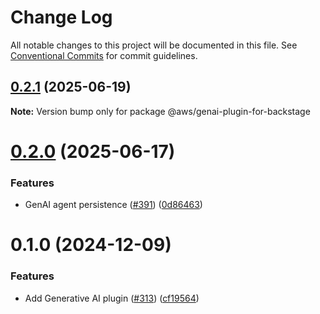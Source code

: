 # Change Log

All notable changes to this project will be documented in this file.
See [Conventional Commits](https://conventionalcommits.org) for commit guidelines.

## [0.2.1](https://github.com/awslabs/backstage-plugins-for-aws/compare/@aws/genai-plugin-for-backstage@0.2.0...@aws/genai-plugin-for-backstage@0.2.1) (2025-06-19)

**Note:** Version bump only for package @aws/genai-plugin-for-backstage





# [0.2.0](https://github.com/awslabs/backstage-plugins-for-aws/compare/@aws/genai-plugin-for-backstage@0.1.0...@aws/genai-plugin-for-backstage@0.2.0) (2025-06-17)


### Features

* GenAI agent persistence ([#391](https://github.com/awslabs/backstage-plugins-for-aws/issues/391)) ([0d86463](https://github.com/awslabs/backstage-plugins-for-aws/commit/0d8646347c70d1cd19857a1f7758e74863ec0e08))





# 0.1.0 (2024-12-09)


### Features

* Add Generative AI plugin ([#313](https://github.com/awslabs/backstage-plugins-for-aws/issues/313)) ([cf19564](https://github.com/awslabs/backstage-plugins-for-aws/commit/cf19564d5395d58e98417405fa36553f86530a36))
